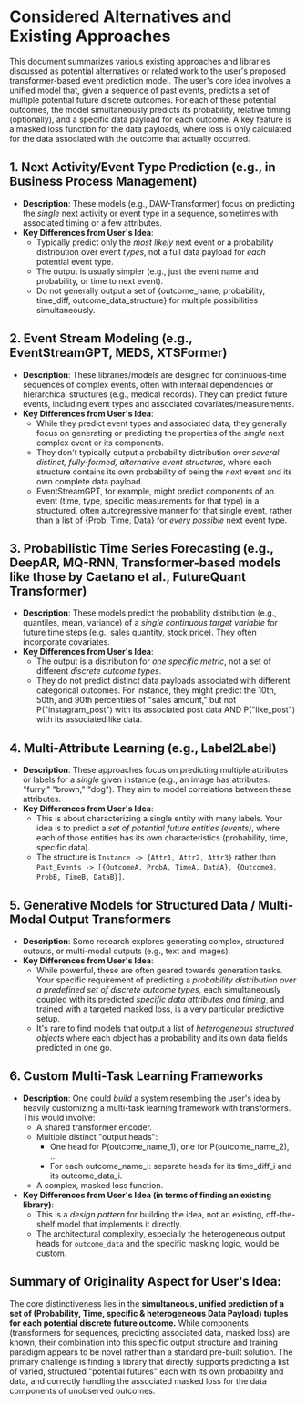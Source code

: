 # Considered Alternatives and Existing Approaches

This document summarizes various existing approaches and libraries discussed as potential alternatives or related work to the user's proposed transformer-based event prediction model. The user's core idea involves a unified model that, given a sequence of past events, predicts a set of multiple potential future discrete outcomes. For each of these potential outcomes, the model simultaneously predicts its probability, relative timing (optionally), and a specific data payload for each outcome. A key feature is a masked loss function for the data payloads, where loss is only calculated for the data associated with the outcome that actually occurred.

## 1. Next Activity/Event Type Prediction (e.g., in Business Process Management)
- **Description**: These models (e.g., DAW-Transformer) focus on predicting the *single* next activity or event type in a sequence, sometimes with associated timing or a few attributes.
- **Key Differences from User's Idea**:
    - Typically predict only the *most likely* next event or a probability distribution over event *types*, not a full data payload for *each* potential event type.
    - The output is usually simpler (e.g., just the event name and probability, or time to next event).
    - Do not generally output a set of {outcome_name, probability, time_diff, outcome_data_structure} for multiple possibilities simultaneously.

## 2. Event Stream Modeling (e.g., EventStreamGPT, MEDS, XTSFormer)
- **Description**: These libraries/models are designed for continuous-time sequences of complex events, often with internal dependencies or hierarchical structures (e.g., medical records). They can predict future events, including event types and associated covariates/measurements.
- **Key Differences from User's Idea**:
    - While they predict event types and associated data, they generally focus on generating or predicting the properties of the *single* next complex event or its components.
    - They don't typically output a probability distribution over *several distinct, fully-formed, alternative event structures*, where each structure contains its own probability of being the *next* event and its own complete data payload.
    - EventStreamGPT, for example, might predict components of an event (time, type, specific measurements for that type) in a structured, often autoregressive manner for that single event, rather than a list of {Prob, Time, Data} for *every possible* next event type.

## 3. Probabilistic Time Series Forecasting (e.g., DeepAR, MQ-RNN, Transformer-based models like those by Caetano et al., FutureQuant Transformer)
- **Description**: These models predict the probability distribution (e.g., quantiles, mean, variance) of a *single continuous target variable* for future time steps (e.g., sales quantity, stock price). They often incorporate covariates.
- **Key Differences from User's Idea**:
    - The output is a distribution for *one specific metric*, not a set of different *discrete outcome types*.
    - They do not predict distinct data payloads associated with different categorical outcomes. For instance, they might predict the 10th, 50th, and 90th percentiles of "sales amount," but not P("instagram_post") with its associated post data AND P("like_post") with its associated like data.

## 4. Multi-Attribute Learning (e.g., Label2Label)
- **Description**: These approaches focus on predicting multiple attributes or labels for a *single* given instance (e.g., an image has attributes: "furry," "brown," "dog"). They aim to model correlations between these attributes.
- **Key Differences from User's Idea**:
    - This is about characterizing a single entity with many labels. Your idea is to predict a *set of potential future entities (events)*, where each of those entities has its own characteristics (probability, time, specific data).
    - The structure is `Instance -> {Attr1, Attr2, Attr3}` rather than `Past_Events -> [{OutcomeA, ProbA, TimeA, DataA}, {OutcomeB, ProbB, TimeB, DataB}]`.

## 5. Generative Models for Structured Data / Multi-Modal Output Transformers
- **Description**: Some research explores generating complex, structured outputs, or multi-modal outputs (e.g., text and images).
- **Key Differences from User's Idea**:
    - While powerful, these are often geared towards generation tasks. Your specific requirement of predicting a *probability distribution over a predefined set of discrete outcome types*, each simultaneously coupled with its predicted *specific data attributes and timing*, and trained with a targeted masked loss, is a very particular predictive setup.
    - It's rare to find models that output a list of *heterogeneous structured objects* where each object has a probability and its own data fields predicted in one go.

## 6. Custom Multi-Task Learning Frameworks
- **Description**: One could *build* a system resembling the user's idea by heavily customizing a multi-task learning framework with transformers. This would involve:
    - A shared transformer encoder.
    - Multiple distinct "output heads":
        - One head for P(outcome_name_1), one for P(outcome_name_2), ...
        - For each outcome_name_i: separate heads for its time_diff_i and its outcome_data_i.
    - A complex, masked loss function.
- **Key Differences from User's Idea (in terms of finding an existing library)**:
    - This is a *design pattern* for building the idea, not an existing, off-the-shelf model that implements it directly.
    - The architectural complexity, especially the heterogeneous output heads for `outcome_data` and the specific masking logic, would be custom.

## Summary of Originality Aspect for User's Idea:
The core distinctiveness lies in the **simultaneous, unified prediction of a set of (Probability, Time, specific & heterogeneous Data Payload) tuples for each potential discrete future outcome.** While components (transformers for sequences, predicting associated data, masked loss) are known, their combination into this specific output structure and training paradigm appears to be novel rather than a standard pre-built solution. The primary challenge is finding a library that directly supports predicting a list of varied, structured "potential futures" each with its own probability and data, and correctly handling the associated masked loss for the data components of unobserved outcomes.